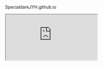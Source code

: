 SpecialdarkJYH.github.io

<!DOCTYPE html>
<html>
<head>
<meta charset="UTF-8">

</head>
<body>

<iframe src="http://specialdark.tistory.com">

</iframe>

</body>
</html>


